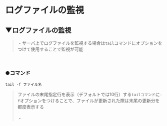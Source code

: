 # ログファイルの監視

## ▼ログファイルの監視
>・サーバ上でログファイルを監視する場合は`tail`コマンドにオプションをつけて使用することで監視が可能<br>
<br>

### ●コマンド
```shell
tail -f ファイル名
```

>ファイルの末尾指定行を表示（デフォルトでは10行）する`tailコマンド`に`-f`オプションをつけることで、ファイルが更新された際は末尾の更新分を都度表示する<br>
><br>
>・<br>
<br>
